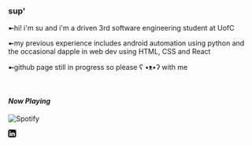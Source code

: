 ###  sup'

<!--
**suxxmjz/suxxmjz** is a ✨ _special_ ✨ repository because its `README.md` (this file) appears on your GitHub profile.

Here are some ideas to get you started:

- 🔭 I’m currently working on ...
- 🌱 I’m currently learning ...
- 👯 I’m looking to collaborate on ...
- 🤔 I’m looking for help with ...
- 💬 Ask me about ...
- 📫 How to reach me: ...
- 😄 Pronouns: ...
- ⚡ Fun fact: ...
-->

➼hi! i'm su and i'm a driven 3rd software engineering student at UofC

➼my previous experience includes android automation using python and the occasional dapple in web dev using HTML, CSS and React

➼github page still in progress so please ʕ •ᴥ•ʔ with me

&nbsp;
#### *Now Playing*
![Spotify](https://suxxmjz.vercel.app/api/spotify)


[![LinkedIn](https://github.com/suxxmjz/suxxmjz/blob/main/linkedIn.png)](https://www.linkedin.com/in/sukritisharma02/)
